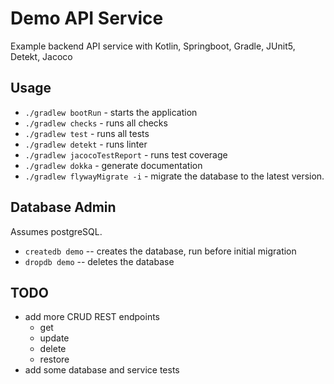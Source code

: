 # Demo API Service

Example backend API service with Kotlin, Springboot, Gradle, JUnit5, Detekt, Jacoco

## Usage

* `./gradlew bootRun` - starts the application
* `./gradlew checks` - runs all checks
* `./gradlew test` - runs all tests
* `./gradlew detekt` - runs linter
* `./gradlew jacocoTestReport` - runs test coverage
* `./gradlew dokka` - generate documentation
* `./gradlew flywayMigrate -i` - migrate the database to the latest version.

## Database Admin

Assumes postgreSQL. 

* `createdb demo` -- creates the database, run before initial migration
* `dropdb demo` -- deletes the database

## TODO

* add more CRUD REST endpoints
    * get
    * update
    * delete
    * restore
* add some database and service tests

